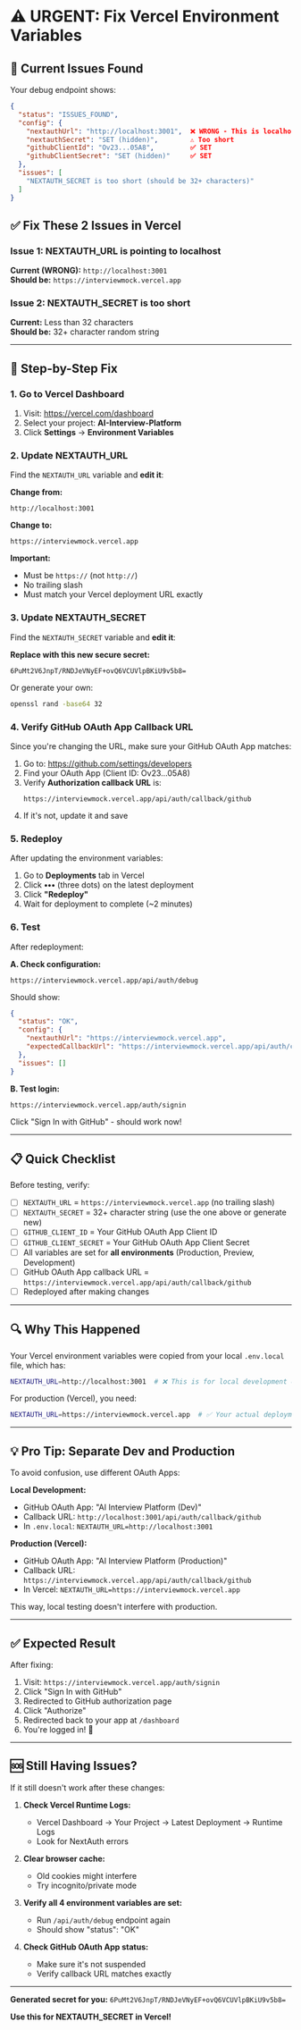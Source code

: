 # ⚠️ URGENT: Fix Vercel Environment Variables

## 🔴 Current Issues Found

Your debug endpoint shows:
```json
{
  "status": "ISSUES_FOUND",
  "config": {
    "nextauthUrl": "http://localhost:3001",  ❌ WRONG - This is localhost!
    "nextauthSecret": "SET (hidden)",        ⚠️ Too short
    "githubClientId": "Ov23...05A8",         ✅ SET
    "githubClientSecret": "SET (hidden)"     ✅ SET
  },
  "issues": [
    "NEXTAUTH_SECRET is too short (should be 32+ characters)"
  ]
}
```

## ✅ Fix These 2 Issues in Vercel

### Issue 1: NEXTAUTH_URL is pointing to localhost

**Current (WRONG):** `http://localhost:3001`  
**Should be:** `https://interviewmock.vercel.app`

### Issue 2: NEXTAUTH_SECRET is too short

**Current:** Less than 32 characters  
**Should be:** 32+ character random string

---

## 🎯 Step-by-Step Fix

### 1. Go to Vercel Dashboard

1. Visit: https://vercel.com/dashboard
2. Select your project: **AI-Interview-Platform**
3. Click **Settings** → **Environment Variables**

### 2. Update NEXTAUTH_URL

Find the `NEXTAUTH_URL` variable and **edit it**:

**Change from:**
```
http://localhost:3001
```

**Change to:**
```
https://interviewmock.vercel.app
```

**Important:** 
- Must be `https://` (not `http://`)
- No trailing slash
- Must match your Vercel deployment URL exactly

### 3. Update NEXTAUTH_SECRET

Find the `NEXTAUTH_SECRET` variable and **edit it**:

**Replace with this new secure secret:**
```
6PuMt2V6JnpT/RNDJeVNyEF+ovQ6VCUVlpBKiU9v5b8=
```

Or generate your own:
```bash
openssl rand -base64 32
```

### 4. Verify GitHub OAuth App Callback URL

Since you're changing the URL, make sure your GitHub OAuth App matches:

1. Go to: https://github.com/settings/developers
2. Find your OAuth App (Client ID: Ov23...05A8)
3. Verify **Authorization callback URL** is:
   ```
   https://interviewmock.vercel.app/api/auth/callback/github
   ```
4. If it's not, update it and save

### 5. Redeploy

After updating the environment variables:

1. Go to **Deployments** tab in Vercel
2. Click **•••** (three dots) on the latest deployment
3. Click **"Redeploy"**
4. Wait for deployment to complete (~2 minutes)

### 6. Test

After redeployment:

**A. Check configuration:**
```
https://interviewmock.vercel.app/api/auth/debug
```

Should show:
```json
{
  "status": "OK",
  "config": {
    "nextauthUrl": "https://interviewmock.vercel.app",
    "expectedCallbackUrl": "https://interviewmock.vercel.app/api/auth/callback/github"
  },
  "issues": []
}
```

**B. Test login:**
```
https://interviewmock.vercel.app/auth/signin
```

Click "Sign In with GitHub" - should work now!

---

## 📋 Quick Checklist

Before testing, verify:

- [ ] `NEXTAUTH_URL` = `https://interviewmock.vercel.app` (no trailing slash)
- [ ] `NEXTAUTH_SECRET` = 32+ character string (use the one above or generate new)
- [ ] `GITHUB_CLIENT_ID` = Your GitHub OAuth App Client ID
- [ ] `GITHUB_CLIENT_SECRET` = Your GitHub OAuth App Client Secret
- [ ] All variables are set for **all environments** (Production, Preview, Development)
- [ ] GitHub OAuth App callback URL = `https://interviewmock.vercel.app/api/auth/callback/github`
- [ ] Redeployed after making changes

---

## 🔍 Why This Happened

Your Vercel environment variables were copied from your local `.env.local` file, which has:
```bash
NEXTAUTH_URL=http://localhost:3001  # ❌ This is for local development only!
```

For production (Vercel), you need:
```bash
NEXTAUTH_URL=https://interviewmock.vercel.app  # ✅ Your actual deployment URL
```

---

## 💡 Pro Tip: Separate Dev and Production

To avoid confusion, use different OAuth Apps:

**Local Development:**
- GitHub OAuth App: "AI Interview Platform (Dev)"
- Callback URL: `http://localhost:3001/api/auth/callback/github`
- In `.env.local`: `NEXTAUTH_URL=http://localhost:3001`

**Production (Vercel):**
- GitHub OAuth App: "AI Interview Platform (Production)"
- Callback URL: `https://interviewmock.vercel.app/api/auth/callback/github`
- In Vercel: `NEXTAUTH_URL=https://interviewmock.vercel.app`

This way, local testing doesn't interfere with production.

---

## ✅ Expected Result

After fixing:

1. Visit: `https://interviewmock.vercel.app/auth/signin`
2. Click "Sign In with GitHub"
3. Redirected to GitHub authorization page
4. Click "Authorize"
5. Redirected back to your app at `/dashboard`
6. You're logged in! 🎉

---

## 🆘 Still Having Issues?

If it still doesn't work after these changes:

1. **Check Vercel Runtime Logs:**
   - Vercel Dashboard → Your Project → Latest Deployment → Runtime Logs
   - Look for NextAuth errors

2. **Clear browser cache:**
   - Old cookies might interfere
   - Try incognito/private mode

3. **Verify all 4 environment variables are set:**
   - Run `/api/auth/debug` endpoint again
   - Should show "status": "OK"

4. **Check GitHub OAuth App status:**
   - Make sure it's not suspended
   - Verify callback URL matches exactly

---

**Generated secret for you:** `6PuMt2V6JnpT/RNDJeVNyEF+ovQ6VCUVlpBKiU9v5b8=`

**Use this for NEXTAUTH_SECRET in Vercel!**

